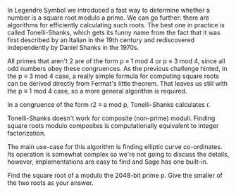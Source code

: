 In Legendre Symbol we introduced a fast way to determine whether a number is a square root modulo a prime. We can go further: there are algorithms for efficiently calculating such roots. The best one in practice is called Tonelli-Shanks, which gets its funny name from the fact that it was first described by an Italian in the 19th century and rediscovered independently by Daniel Shanks in the 1970s.

All primes that aren't 2 are of the form p ≡ 1 mod 4 or p ≡ 3 mod 4, since all odd numbers obey these congruences. As the previous challenge hinted, in the p ≡ 3 mod 4 case, a really simple formula for computing square roots can be derived directly from Fermat's little theorem. That leaves us still with the p ≡ 1 mod 4 case, so a more general algorithm is required.

In a congruence of the form r2 ≡ a mod p, Tonelli-Shanks calculates r.

Tonelli-Shanks doesn't work for composite (non-prime) moduli. Finding square roots modulo composites is computationally equivalent to integer factorization.


The main use-case for this algorithm is finding elliptic curve co-ordinates. Its operation is somewhat complex so we're not going to discuss the details, however, implementations are easy to find and Sage has one built-in.

Find the square root of a modulo the 2048-bit prime p. Give the smaller of the two roots as your answer.